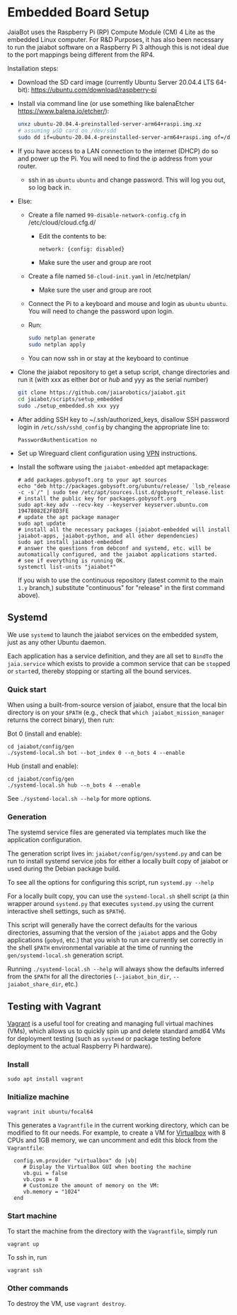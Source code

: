 # Embedded Board Setup

JaiaBot uses the Raspberry Pi (RP) Compute Module (CM) 4 Lite as the embedded Linux computer. For R&D Purposes, it has also been necessary to run the jaiabot software on a Raspberry Pi 3 although this is not ideal due to the port mappings being different from the RP4.

Installation steps:

- Download the SD card image (currently Ubuntu Server 20.04.4 LTS 64-bit): https://ubuntu.com/download/raspberry-pi

- Install via command line (or use something like balenaEtcher https://www.balena.io/etcher/):

    ```bash
    unxz ubuntu-20.04.4-preinstalled-server-arm64+raspi.img.xz
    # assuming µSD card on /dev/sdd
    sudo dd if=ubuntu-20.04.4-preinstalled-server-arm64+raspi.img of=/dev/sdd bs=1M status=progress
    ```
        
- If you have access to a LAN connection to the internet (DHCP) do so and power up the Pi. You will need to find the ip address from your router.
    - ssh in as `ubuntu` `ubuntu` and change password. This will log you out, so log back in.

- Else:
    - Create a file named `99-disable-network-config.cfg` in /etc/cloud/cloud.cfg.d/
        - Edit the contents to be:
      
            ```bash
            network: {config: disabled}
            ```
      
        - Make sure the user and group are root
    - Create a file named `50-cloud-init.yaml` in /etc/netplan/
        - Make sure the user and group are root
    - Connect the Pi to a keyboard and mouse and login as `ubuntu` `ubuntu`. You will need to change the password upon login.
    - Run:
    
        ```bash
        sudo netplan generate
        sudo netplan apply
        ```
    
    - You can now ssh in or stay at the keyboard to continue

- Clone the jaiabot repository to get a setup script, change directories and run it (with xxx as either _bot_ or _hub_ and yyy as the serial number)

    ```bash
    git clone https://github.com/jaiarobotics/jaiabot.git
    cd jaiabot/scripts/setup_embedded
    sudo ./setup_embedded.sh xxx yyy
    ```

- After adding SSH key to ~/.ssh/authorized_keys, disallow SSH password login in `/etc/ssh/sshd_config` by changing the appropriate line to:

    ```PasswordAuthentication no```
  
- Set up Wireguard client configuration using [VPN](page55_vpn.md) instructions.
- Install the software using the `jaiabot-embedded` apt metapackage:
	```
	# add packages.gobysoft.org to your apt sources
	echo "deb http://packages.gobysoft.org/ubuntu/release/ `lsb_release -c -s`/" | sudo tee /etc/apt/sources.list.d/gobysoft_release.list
	# install the public key for packages.gobysoft.org
	sudo apt-key adv --recv-key --keyserver keyserver.ubuntu.com 19478082E2F8D3FE
	# update the apt package manager
	sudo apt update
	# install all the necessary packages (jaiabot-embedded will install jaiabot-apps, jaiabot-python, and all other dependencies)
	sudo apt install jaiabot-embedded
	# answer the questions from debconf and systemd, etc. will be automatically configured, and the jaiabot applications started.
	# see if everything is running OK.
	systemctl list-units "jaiabot*"
	```
  If you wish to use the continuous repository (latest commit to the main `1.y` branch,) substitute "continuous" for "release" in the first command above).

## Systemd

We use `systemd` to launch the jaiabot services on the embedded system, just as any other Ubuntu daemon.

Each application has a service definition, and they are all set to `BindTo` the `jaia.service` which exists to provide a common service that can be `stop`ped or `start`ed, thereby stopping or starting all the bound services.

### Quick start

When using a built-from-source version of jaiabot, ensure that the local bin directory is on your `$PATH` (e.g., check that `which jaiabot_mission_manager` returns the correct binary), then run:

Bot 0 (install and enable):
```
cd jaiabot/config/gen
./systemd-local.sh bot --bot_index 0 --n_bots 4 --enable
```

Hub (install and enable):

```
cd jaiabot/config/gen
./systemd-local.sh hub --n_bots 4 --enable
```

See `./systemd-local.sh --help` for more options.

### Generation

The systemd service files are generated via templates much like the application configuration.

The generation script lives in: `jaiabot/config/gen/systemd.py` and can be run to install systemd service jobs for either a locally built copy of jaiabot or used during the Debian package build.

To see all the options for configuring this script, run `systemd.py --help`

For a locally built copy, you can use the `systemd-local.sh` shell script (a thin wrapper around `systemd.py` that executes `systemd.py` using the current interactive shell settings, such as `$PATH`).

This script will generally have the correct defaults for the various directories, assuming that the version of the `jaiabot` apps and the Goby applications (`gobyd`, etc.) that you wish to run are currently set correctly in the shell `$PATH` environmental variable at the time of running the `gen/systemd-local.sh` generation script.

Running `./systemd-local.sh --help` will always show the defaults inferred from the `$PATH` for all the directories (`--jaiabot_bin_dir`, `--jaiabot_share_dir`, etc.)

## Testing with Vagrant

[Vagrant](https://www.vagrantup.com) is a useful tool for creating and managing full virtual machines (VMs), which allows us to quickly spin up and delete standard amd64 VMs for deployment testing (such as `systemd` or package testing before deployment to the actual Raspberry Pi hardware).

### Install

```
sudo apt install vagrant
```

### Initialize machine

```
vagrant init ubuntu/focal64
```

This generates a `Vagrantfile` in the current working directory, which can be modified to fit our needs. For example, to create a VM for [Virtualbox](https://www.virtualbox.org/) with 8 CPUs and 1GB memory, we can uncomment and edit this block from the `Vagrantfile`:

```
  config.vm.provider "virtualbox" do |vb|
     # Display the VirtualBox GUI when booting the machine
     vb.gui = false
     vb.cpus = 8
     # Customize the amount of memory on the VM:
     vb.memory = "1024"
  end
```

###  Start machine

To start the machine from the directory with the `Vagrantfile`, simply run
```
vagrant up
```

To ssh in, run

```
vagrant ssh
```

### Other commands

To destroy the VM, use `vagrant destroy`.
